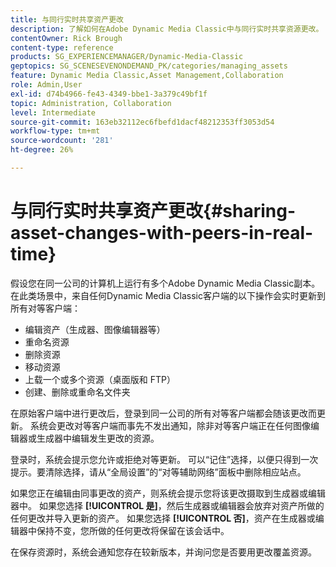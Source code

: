 ```yaml
---
title: 与同行实时共享资产更改
description: 了解如何在Adobe Dynamic Media Classic中与同行实时共享资源更改。
contentOwner: Rick Brough
content-type: reference
products: SG_EXPERIENCEMANAGER/Dynamic-Media-Classic
geptopics: SG_SCENESEVENONDEMAND_PK/categories/managing_assets
feature: Dynamic Media Classic,Asset Management,Collaboration
role: Admin,User
exl-id: d74b4966-fe43-4349-bbe1-3a379c49bf1f
topic: Administration, Collaboration
level: Intermediate
source-git-commit: 163eb32112ec6fbefd1dacf48212353ff3053d54
workflow-type: tm+mt
source-wordcount: '281'
ht-degree: 26%

---
```


# 与同行实时共享资产更改{#sharing-asset-changes-with-peers-in-real-time}

假设您在同一公司的计算机上运行有多个Adobe Dynamic Media Classic副本。 在此类场景中，来自任何Dynamic Media Classic客户端的以下操作会实时更新到所有对等客户端：

* 编辑资产（生成器、图像编辑器等）
* 重命名资源
* 删除资源
* 移动资源
* 上载一个或多个资源（桌面版和 FTP）
* 创建、删除或重命名文件夹

在原始客户端中进行更改后，登录到同一公司的所有对等客户端都会随该更改而更新。 系统会更改对等客户端而事先不发出通知，除非对等客户端正在任何图像编辑器或生成器中编辑发生更改的资源。

登录时，系统会提示您允许或拒绝对等更新。 可以“记住”选择，以便只得到一次提示。要清除选择，请从“全局设置”的“对等辅助网络”面板中删除相应站点。

如果您正在编辑由同事更改的资产，则系统会提示您将该更改摄取到生成器或编辑器中。 如果您选择 **[!UICONTROL 是]**，然后生成器或编辑器会放弃对资产所做的任何更改并导入更新的资产。 如果您选择 **[!UICONTROL 否]**，资产在生成器或编辑器中保持不变，您所做的任何更改将保留在该会话中。

在保存资源时，系统会通知您存在较新版本，并询问您是否要用更改覆盖资源。
